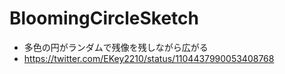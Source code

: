 # BloomingCircleSketch
- 多色の円がランダムで残像を残しながら広がる
- https://twitter.com/EKey2210/status/1104437990053408768
